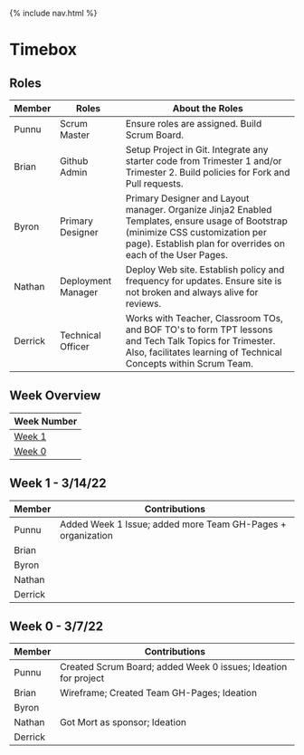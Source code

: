 {% include nav.html %}

# Timebox

## Roles 

| Member | Roles  | About the Roles | 
| ------ | ------------- | -------------------------------------------------------------|
| Punnu | Scrum Master | Ensure roles are assigned. Build Scrum Board. |
| Brian | Github Admin | Setup Project in Git. Integrate any starter code from Trimester 1 and/or Trimester 2. Build policies for Fork and Pull requests. |
| Byron | Primary Designer | Primary Designer and Layout manager. Organize Jinja2 Enabled Templates, ensure usage of Bootstrap (minimize CSS customization per page). Establish plan for overrides on each of the User Pages. |
| Nathan | Deployment  Manager | Deploy Web site. Establish policy and frequency for updates. Ensure site is not broken and always alive for reviews. |
| Derrick | Technical Officer | Works with Teacher, Classroom TOs, and BOF TO's to form TPT lessons and Tech Talk Topics for Trimester. Also, facilitates learning of Technical Concepts within Scrum Team.|

## Week Overview

| Week Number | 
| ------------- |
| [Week 1](#Week-1-3/14/22) |
| [Week 0](#Week-0-3/7/22) | 

## Week 1 - 3/14/22

| Member | Contributions | 
|  ----- | -------------------------------------------------------------|
| Punnu | Added Week 1 Issue; added more Team GH-Pages + organization |
| Brian |  |
| Byron |  |
| Nathan |  |
| Derrick|  |

## Week 0 - 3/7/22

| Member | Contributions | 
|  ----- | -------------------------------------------------------------|
| Punnu | Created Scrum Board; added Week 0 issues; Ideation for project |
| Brian | Wireframe; Created Team GH-Pages; Ideation |
| Byron |  |
| Nathan | Got Mort as sponsor; Ideation |
| Derrick|  |
